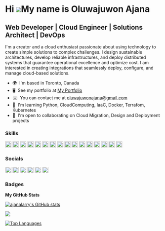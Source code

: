 Hi ![](https://user-images.githubusercontent.com/18350557/176309783-0785949b-9127-417c-8b55-ab5a4333674e.gif)My name is Oluwajuwon Ajana
========================================================================================================================================

Web Developer | Cloud Engineer | Solutions Architect | DevOps 
-------------------------------------------------------------------------

I'm a creator and a cloud enthusiast passionate about using technology to create simple solutions to complex challenges. I design sustainable architectures, develop reliable infrastructures, and deploy distributed systems that guarantee operational excellence and optimize cost. I am interested in creating integrations that seamlessly deploy, configure, and manage cloud-based solutions.

*   🌍  I'm based in Toronto, Canada
*   🖥️  See my portfolio at [My Portfolio](http://ajanalarry.github.io/portfolio/)
*   ✉️  You can contact me at [oluwajuwonajana@gmail.com](mailto:oluwajuwonajana@gmail.com)
*   🧠  I'm learning Python, CloudComputing, IaaC, Docker, Terrafom, Kubernetes
*   🤝  I'm open to collaborating on Cloud Migration, Design and Deployment projects
### Skills
<p align="left"><a href="https://developer.mozilla.org/en-US/docs/Web/JavaScript" target="_blank" rel="noreferrer"><img src="https://raw.githubusercontent.com/danielcranney/readme-generator/main/public/icons/skills/javascript-colored.svg" width="20" height="20" alt="JavaScript" /></a>
                                <a href="https://www.python.org/" target="_blank" rel="noreferrer"><img src="https://raw.githubusercontent.com/danielcranney/readme-generator/main/public/icons/skills/python-colored.svg" width="20" height="20" alt="Python" /></a>
                                <a href="https://developer.mozilla.org/en-US/docs/Glossary/HTML5" target="_blank" rel="noreferrer"><img src="https://raw.githubusercontent.com/danielcranney/readme-generator/main/public/icons/skills/html5-colored.svg" width="20" height="20" alt="HTML5" /></a>
                                <a href="https://reactjs.org/" target="_blank" rel="noreferrer"><img src="https://raw.githubusercontent.com/danielcranney/readme-generator/main/public/icons/skills/react-colored.svg" width="20" height="20" alt="React" /></a>
                                <a href="https://vuejs.org/" target="_blank" rel="noreferrer"><img src="https://raw.githubusercontent.com/danielcranney/readme-generator/main/public/icons/skills/vuejs-colored.svg" width="20" height="20" alt="Vue" /></a>
                                <a href="https://www.w3.org/TR/CSS/#css" target="_blank" rel="noreferrer"><img src="https://raw.githubusercontent.com/danielcranney/readme-generator/main/public/icons/skills/css3-colored.svg" width="20" height="20" alt="CSS3" /></a>
                                <a href="https://sass-lang.com/" target="_blank" rel="noreferrer"><img src="https://raw.githubusercontent.com/danielcranney/readme-generator/main/public/icons/skills/sass-colored.svg" width="20" height="20" alt="Sass" /></a>
                                <a href="https://getbootstrap.com/" target="_blank" rel="noreferrer"><img src="https://raw.githubusercontent.com/danielcranney/readme-generator/main/public/icons/skills/bootstrap-colored.svg" width="20" height="20" alt="Bootstrap" /></a>
                                <a href="https://webpack.js.org/" target="_blank" rel="noreferrer"><img src="https://raw.githubusercontent.com/danielcranney/readme-generator/main/public/icons/skills/webpack-colored.svg" width="20" height="20" alt="Webpack" /></a>
                                <a href="https://nodejs.org/en/" target="_blank" rel="noreferrer"><img src="https://raw.githubusercontent.com/danielcranney/readme-generator/main/public/icons/skills/nodejs-colored.svg" width="20" height="20" alt="NodeJS" /></a>
                                <a href="https://expressjs.com/" target="_blank" rel="noreferrer"><img src="https://raw.githubusercontent.com/danielcranney/readme-generator/main/public/icons/skills/express-colored-dark.svg" width="20" height="20" alt="Express" /></a>
                                <a href="https://flask.palletsprojects.com/en/2.0.x/" target="_blank" rel="noreferrer"><img src="https://raw.githubusercontent.com/danielcranney/readme-generator/main/public/icons/skills/flask-colored-dark.svg" width="20" height="20" alt="Flask" /></a>
                                <a href="https://www.postgresql.org/" target="_blank" rel="noreferrer"><img src="https://raw.githubusercontent.com/danielcranney/readme-generator/main/public/icons/skills/postgresql-colored.svg" width="20" height="20" alt="PostgreSQL" /></a>
                                <a href="adobe.com/uk/products/illustrator.html" target="_blank" rel="noreferrer"><img src="https://raw.githubusercontent.com/danielcranney/readme-generator/main/public/icons/skills/illustrator-colored-dark.svg" width="20" height="20" alt="Illustrator" /></a>
                                <a href="https://www.adobe.com/uk/products/xd.html" target="_blank" rel="noreferrer"><img src="https://raw.githubusercontent.com/danielcranney/readme-generator/main/public/icons/skills/xd-colored-dark.svg" width="20" height="20" alt="XD" /></a>
                                <a href="https://www.figma.com/" target="_blank" rel="noreferrer"><img src="https://raw.githubusercontent.com/danielcranney/readme-generator/main/public/icons/skills/figma-colored.svg" width="20" height="20" alt="Figma" /></a>
</p>

### Socials

<p align="left"> <a href="https://discord.com/users/ajlarry#3913" target="_blank" rel="noreferrer"><img src="https://raw.githubusercontent.com/danielcranney/readme-generator/main/public/icons/socials/discord.svg" width="20" height="20" /></a> <a href="https://www.github.com/ajanalarry" target="_blank" rel="noreferrer"><img src="https://raw.githubusercontent.com/danielcranney/readme-generator/main/public/icons/socials/github-dark.svg" width="20" height="20" /></a> <a href="https://www.linkedin.com/in/oluwajuwon-ajana-aab77431/" target="_blank" rel="noreferrer"><img src="https://raw.githubusercontent.com/danielcranney/readme-generator/main/public/icons/socials/linkedin.svg" width="20" height="20" /></a> <a href="http://www.medium.com/@oluwajuwonajana" target="_blank" rel="noreferrer"><img src="https://raw.githubusercontent.com/danielcranney/readme-generator/main/public/icons/socials/medium-dark.svg" width="20" height="20" /></a> <a href="https://www.stackoverflow.com/users/19475882/ajlarry" target="_blank" rel="noreferrer"><img src="https://raw.githubusercontent.com/danielcranney/readme-generator/main/public/icons/socials/stackoverflow.svg" width="20" height="20" /></a> <a href="https://www.twitter.com/nigerian_boi" target="_blank" rel="noreferrer"><img src="https://raw.githubusercontent.com/danielcranney/readme-generator/main/public/icons/socials/twitter.svg" width="20" height="20" /></a></p>
                    
### Badges

<b>My GitHub Stats</b>

<a href="http://www.github.com/ajanalarry" border="5px solid white"><img src="https://github-readme-stats.vercel.app/api?username=ajanalarry&show_icons=true&hide=&count_private=true&title_color=ef4444&text_color=14b8a6&icon_color=ef4444&bg_color=0f172a&hide_border=true&show_icons=true" alt="ajanalarry's GitHub stats" /></a>

<a href="http://www.github.com/ajanalarry"><img src="https://github-readme-streak-stats.herokuapp.com/?user=ajanalarry&stroke=14b8a6&background=0f172a&ring=ef4444&fire=ef4444&currStreakNum=14b8a6&currStreakLabel=ef4444&sideNums=14b8a6&sideLabels=14b8a6&dates=14b8a6&hide_border=true" /></a>

<a href="https://github.com/ajanalarry" align="left"><img src="https://github-readme-stats.vercel.app/api/top-langs/?username=ajanalarry&langs_count=10&title_color=ef4444&text_color=14b8a6&icon_color=ef4444&bg_color=0f172a&hide_border=true&locale=en&custom_title=Top%20%Languages" alt="Top Languages" /></a>

